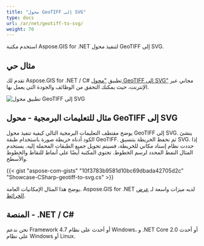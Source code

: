 ```yaml
---
title: "محول GeoTIFF إلى SVG"
type: docs
url: /ar/net/geotiff-to-svg/
weight: 70
---
```


استخدم مكتبة Aspose.GIS for .NET لتنفيذ محول GeoTIFF إلى SVG.

## **مثال حي**

تقدم لك Aspose.GIS for .NET / C# تطبيق ["محول GeoTIFF إلى SVG"](https://products.aspose.app/gis/viewer/geotiff-to-svg) مجاني عبر الإنترنت، حيث يمكنك التحقق من الوظائف والجودة التي يعمل بها.

![تطبيق محول GeoTIFF إلى SVG](viewer.png)

## **مثال للتعليمات البرمجية - محول GeoTIFF إلى SVG**

يوضح مقتطف التعليمات البرمجية التالي كيفية تنفيذ محول GeoTIFF إلى SVG. ينشئ الكود أدناه خريطة صورة باستخدام طبقة GeoTIFF. ثم نحفظ الخريطة بتنسيق SVG. إذا حددت نظام إسناد مكاني للخريطة، فسيتم تحويل جميع الطبقات المحملة إليه.
يستخدم المثال النمط المحدد لرسم الخطوط. تحتوي المكتبة أيضًا على أنماط للنقاط والخطوط والأسطح.

{{< gist "aspose-com-gists" "10f3783b9581d10bc69dbada42705d2c" "Showcase-CSharp-geotiff-to-svg.cs" >}}

يوضح هذا المثال الإمكانيات العامة. Aspose.GIS for .NET لديه ميزات واسعة لـ [عرض الخرائط](https://docs.aspose.com/gis/net/map-rendering/).

## **المنصة - ‎.NET / C#‎**

نحن ندعم Framework 4.7 أو أحدث على نظام Windows، و .NET Core 2.0 أو أحدث على نظام Windows أو Linux.
